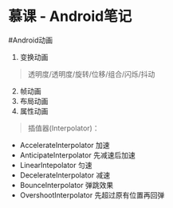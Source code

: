 慕课 - Android笔记
==============================

#Android动画
1. 变换动画
> 透明度/透明度/旋转/位移/组合/闪烁/抖动
2. 帧动画
3. 布局动画
4. 属性动画

>插值器(Interpolator)：
 * AccelerateInterpolator  加速
 * AnticipateInterpolator  先减速后加速
 * LinearIntepolator       匀速
 * DecelerateInterpolator  减速
 * BounceInterpolator      弹跳效果
 * OvershootInterpolator   先超过原有位置再回弹